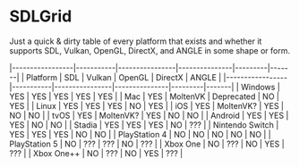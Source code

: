 # SDLGrid
Just a quick & dirty table of every platform that exists and whether it supports SDL, Vulkan, OpenGL, DirectX, and ANGLE in some shape or form.

|-----------------|-----------|----------------|---------------|---------|-------|
| Platform        |  SDL      | Vulkan         | OpenGL        | DirectX | ANGLE |
|-----------------|-----------|----------------|---------------|---------|-------|
| Windows         | YES       | YES            | YES           | YES     | YES   |
| Mac             | YES       | MoltenVK       | Deprecated    | NO      | YES   |
| Linux           | YES       | YES            | YES           | NO      | YES   |
| iOS             | YES       | MoltenVK?      | YES           | NO      | NO    |
| tvOS            | YES       | MoltenVK?      | YES           | NO      | NO    |
| Android         | YES       | YES            | YES           | NO      | NO    |
| Stadia          | YES       | YES            | YES           | NO      | ???   |
| Nintendo Switch | YES       | YES            | YES           | NO      | NO    |
| PlayStation 4   | NO        | NO             | NO            | NO      | NO    |
| PlayStation 5   | NO        | ???            | ???           | NO      | ???   |
| Xbox One        | NO        | ???            | NO            | YES     | ???   |
| Xbox One++      | NO        | ???            | NO            | YES     | ???   |
